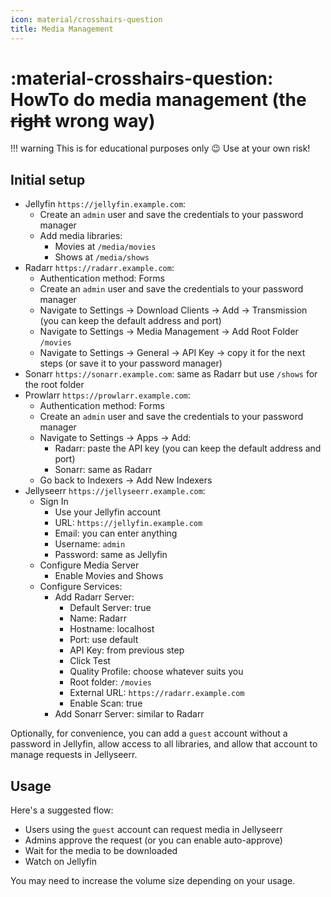 ```yaml
---
icon: material/crosshairs-question
title: Media Management
---
```


# :material-crosshairs-question: HowTo do media management (the <s>right</s> wrong way)

!!! warning
    This is for educational purposes only :wink: 
    Use at your own risk!

## Initial setup

- Jellyfin `https://jellyfin.example.com`:
    - Create an `admin` user and save the credentials to your password manager
    - Add media libraries:
        - Movies at `/media/movies`
        - Shows at `/media/shows`
- Radarr `https://radarr.example.com`:
    - Authentication method: Forms
    - Create an `admin` user and save the credentials to your password manager
    - Navigate to Settings -> Download Clients -> Add -> Transmission (you can keep the default address and port)
    - Navigate to Settings -> Media Management -> Add Root Folder `/movies`
    - Navigate to Settings -> General -> API Key -> copy it for the next steps (or save it to your password manager)
- Sonarr `https://sonarr.example.com`: same as Radarr but use `/shows` for the root folder
- Prowlarr `https://prowlarr.example.com`:
    - Authentication method: Forms
    - Create an `admin` user and save the credentials to your password manager
    - Navigate to Settings -> Apps -> Add:
        - Radarr: paste the API key (you can keep the default address and port)
        - Sonarr: same as Radarr
    - Go back to Indexers -> Add New Indexers
- Jellyseerr `https://jellyseerr.example.com`:
    - Sign In
        - Use your Jellyfin account
        - URL: `https://jellyfin.example.com`
        - Email: you can enter anything
        - Username: `admin`
        - Password: same as Jellyfin
    - Configure Media Server
        - Enable Movies and Shows
    - Configure Services:
        - Add Radarr Server:
            - Default Server: true
            - Name: Radarr
            - Hostname: localhost
            - Port: use default
            - API Key: from previous step
            - Click Test
            - Quality Profile: choose whatever suits you
            - Root folder: `/movies`
            - External URL: `https://radarr.example.com`
            - Enable Scan: true
        - Add Sonarr Server: similar to Radarr

Optionally, for convenience, you can add a `guest` account without a password in Jellyfin,
allow access to all libraries, and allow that account to manage requests in Jellyseerr.

## Usage

Here's a suggested flow:

- Users using the `guest` account can request media in Jellyseerr
- Admins approve the request (or you can enable auto-approve)
- Wait for the media to be downloaded
- Watch on Jellyfin

You may need to increase the volume size depending on your usage.
